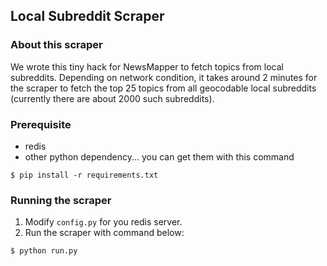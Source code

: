 ## Local Subreddit Scraper

### About this scraper
We wrote this tiny hack for NewsMapper to fetch topics from local subreddits. 
Depending on network condition, it takes around 2 minutes for the scraper to 
fetch the top 25 topics from all geocodable local subreddits (currently there
are about 2000 such subreddits).

### Prerequisite
* redis
* other python dependency... you can get them with this command
```
$ pip install -r requirements.txt
```

### Running the scraper
1. Modify `config.py` for you redis server.
2. Run the scraper with command below:
```
$ python run.py
```

